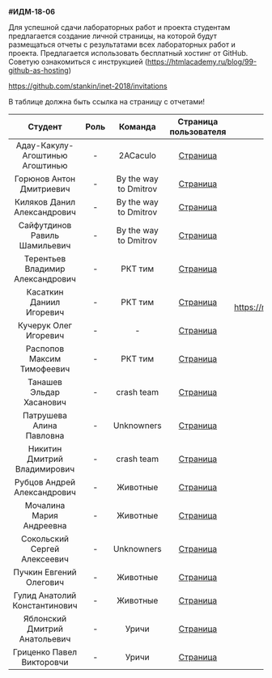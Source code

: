 **#ИДМ-18-06**

Для успешной сдачи лабораторных работ и проекта студентам предлагается создание личной страницы, на которой будут размещаться отчеты с результатами всех лабораторных работ и проекта.
Предлагается использовать бесплатный хостинг от GitHub. Советую ознакомиться с инструкцией (https://htmlacademy.ru/blog/99-github-as-hosting)

https://github.com/stankin/inet-2018/invitations

В таблице должна быть ссылка на страницу с отчетами!


| Студент | Роль | Команда | Страница пользователя | Страница-отчет | Проект | Модуль 1 | Модуль 2 |
| :---:   | :-:  |   :-:   |   :-:    |  :-: |  :-:   |    :-:   |   :-:    |
| Адау-Какулу-Агоштинью Агоштинью | -  | 2ACaculo | [Страница](https://github.com/adcmadacarlos70) | [Отчет](https://adcmadacarlos70.github.io/index1.html) |[Проект](https://adcmadacarlos70.github.io/index.html) | 35 (с опозданием) | 40 |
| Горюнов Антон Дмитриевич | -  | By the way to Dmitrov | [Страница](https://github.com/gerafko/) | [Отчет](https://gerafko.github.io/) | [Проект](https://github.com/RafOfShadows/KanbanBoards) | 43 | - |
| Киляков Данил Александрович | -  | By the way to Dmitrov | [Страница](https://github.com/DanilKilyakov) | [Отчет](https://danilkilyakov.github.io/) | [Проект](https://github.com/RafOfShadows/KanbanBoards) | 50 | - |
| Сайфутдинов Равиль Шамильевич | -  | By the way to Dmitrov | [Страница](https://github.com/RafofShadows) | [Отчет](https://rafofshadows.github.io/) | [Проект](https://github.com/RafOfShadows/KanbanBoards) | - | - |
| Терентьев Владимир Александрович | -  | РКТ тим | [Страница](https://github.com/vlaterz) | [Отчет](https://vlaterz.github.io) | [Проект](https://vlaterrogue.wixsite.com/mysite) | 40 | - |
| Касаткин Даниил Игоревич | -  | РКТ тим | [Страница](https://github.com/MajorLabrador) |[Отчет] https://majorlabrador.github.io/DaniilKasatkin/ | [Проект](https://vlaterrogue.wixsite.com/mysite) | - | - |
| Кучерук Олег Игоревич | -  | - | [Страница](https://github.com/jkturexther) | [Отчет](https://jkturexther.github.io/) | [Проект](https://github.com/jkturexther) | - | - |
| Распопов Максим Тимофеевич | -  | РКТ тим | [Страница](https://github.com/Maxim-Raspopov) | [Отчет](https://maxim-raspopov.github.io/) | [Проект](https://vlaterrogue.wixsite.com/mysite) | - | - |
| Танашев Эльдар Хасанович | -  | crash team | [Страница](https://github.com/Adyga07) |[Отчет](https://adyga07.github.io/) | [Проект](https://adyga07.github.io/) | 35 (с опозданием) | 40 |
| Патрушева Алина Павловна | -  | Unknowners | [Страница](https://github.com/realoveola) | [Отчет](https://realoveola.github.io) | [Проект](https://realoveola.github.io/Othello/index.html) | 43 | 45 |
| Никитин Дмитрий Владимирович | -  | crash team | [Страница](https://github.com/nikityane) | [Отчет](https://nikityane.github.io/) | [Проект](https://nikityane.github.io/) | 40 | 50 |
| Рубцов Андрей Александрович | -  | Животные | [Страница](https://github.com/lokvest) | [Отчет](https://lokvest.github.io/index.html) | [Проект](https://lokvest.github.io/MagicMath/) | 50 | 50 |
| Мочалина Мария Андреевна | - | Животные | [Страница](https://github.com/MaryReb) | [Отчет](https://maryreb.github.io/mochalina.github.io/index.html) | [Проект](https://lokvest.github.io/MagicMath/) | 50 | 50 |
| Сокольский Сергей Алексеевич | - | Unknowners | [Страница](https://github.com/Simlus) | [Отчет](https://simlus.github.io/)| [Проект](https://realoveola.github.io/Othello/index.html) | 35 (с опозданием) | 40 |
| Пучкин Евгений Олегович | - | Животные | [Страница](https://github.com/ICanSeeForever) | [Отчет](https://icanseeforever.github.io/) | [Проект](https://lokvest.github.io/MagicMath/) | 25 | 25 |
| Гулид Анатолий Константинович | - | Животные | [Страница](https://github.com/AKGulid) | [Отчет](https://akgulid.github.io/) | [Проект](https://lokvest.github.io/MagicMath/) | 25 | 25 |
| Яблонский Дмитрий Анатольевич | - | Уричи | [Страница](https://github.com/Yaposh) | [Отчет](https://yaposh.github.io) | [Проект](https://yaposh.github.io) | 25 | 25 |
| Гриценко Павел Викторовчи | - | Уричи | [Страница](https://github.com/senjin5) | [Отчет](-) | [Проект](-) | - | - |
